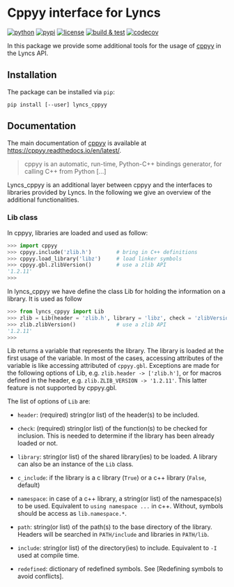# Cppyy interface for Lyncs

[![python](https://img.shields.io/pypi/pyversions/lyncs_cppyy.svg?logo=python)](https://pypi.org/project/lyncs_cppyy/)
[![pypi](https://img.shields.io/pypi/v/lyncs_cppyy.svg?logo=python)](https://pypi.org/project/lyncs_cppyy/)
[![license](https://img.shields.io/github/license/Lyncs-API/lyncs.cppyy?logo=github)](https://github.com/Lyncs-API/lyncs.cppyy/blob/master/LICENSE)
[![build & test](https://img.shields.io/github/workflow/status/Lyncs-API/lyncs.cppyy/build%20&%20test?logo=github)](https://github.com/Lyncs-API/lyncs.cppyy/actions)
[![codecov](https://img.shields.io/codecov/c/github/Lyncs-API/lyncs.cppyy?logo=codecov)](https://codecov.io/gh/Lyncs-API/lyncs.cppyy)


In this package we provide some additional tools for the usage of [cppyy] in the Lyncs API.

## Installation

The package can be installed via `pip`:

```
pip install [--user] lyncs_cppyy
```

## Documentation

The main documentation of [cppyy] is available at https://cppyy.readthedocs.io/en/latest/.

> cppyy is an automatic, run-time, Python-C++ bindings generator, for calling C++ from Python [...]

Lyncs_cppyy is an additional layer between cppyy and the interfaces to libraries provided by Lyncs.
In the following we give an overview of the additional functionalities.

### Lib class

In cppyy, libraries are loaded and used as follow:

```python
>>> import cppyy
>>> cppyy.include('zlib.h')        # bring in C++ definitions
>>> cppyy.load_library('libz')     # load linker symbols
>>> cppyy.gbl.zlibVersion()        # use a zlib API
'1.2.11'
>>>
```

In lyncs_cppyy we have define the class Lib for holding the information on a library. It is used as follow

```python
>>> from lyncs_cppyy import Lib
>>> zlib = Lib(header = 'zlib.h', library = 'libz', check = 'zlibVersion') 
>>> zlib.zlibVersion()             # use a zlib API
'1.2.11'
>>>
```

Lib returns a variable that represents the library.
The library is loaded at the first usage of the variable.
In most of the cases, accessing attributes of the variable is like accessing attributed of `cppyy.gbl`.
Exceptions are made for the following options of Lib, e.g. `zlib.header -> ['zlib.h']`,
or for macros defined in the header, e.g. `zlib.ZLIB_VERSION -> '1.2.11'`.
This latter feature is not supported by cppyy.gbl.

The list of options of `Lib` are:

- `header`: (required) string(or list) of the header(s) to be included.

- `check`: (required) string(or list) of the function(s) to be checked for inclusion.
  This is needed to determine if the library has been already loaded or not.

- `library`: string(or list) of the shared library(ies) to be loaded.
  A library can also be an instance of the `Lib` class.

- `c_include`: if the library is a c library (`True`) or a c++ library (`False`, default)

- `namespace`: in case of a c++ library, a string(or list) of the namespace(s) to be used.
  Equivalent to `using namespace ...` in c++. Without, symbols should be access as `lib.namespace.*`.

- `path`: string(or list) of the path(s) to the base directory of the library.
  Headers will be searched in `PATH/include` and libraries in `PATH/lib`.

- `include`: string(or list) of the directory(ies) to include. Equivalent to `-I` used at compile time.

- `redefined`: dictionary of redefined symbols. See [Redefining symbols to avoid conflicts].


[cppyy]: https://cppyy.readthedocs.io/en/latest/
